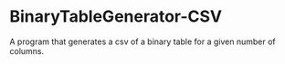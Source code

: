 # BinaryTableGenerator-CSV
A program that generates a csv of a binary table for a given number of columns.

